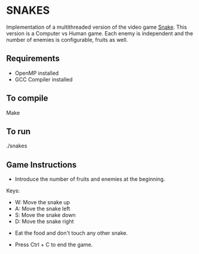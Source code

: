 SNAKES
=========================
Implementation of a multithreaded version of the video game [Snake](https://en.wikipedia.org/wiki/Snake_(video_game_genre)). 
This version is a Computer vs Human game. Each enemy is independent and the number of enemies is configurable, fruits as well.

Requirements
--------------------
- OpenMP installed
- GCC Compiler installed

To compile
----------------------
Make


To run
--------------------
./snakes


Game Instructions
--------------------
- Introduce the number of fruits and enemies at the beginning.

Keys: 
- W: Move the snake up
- A: Move the snake left
- S: Move the snake down
- D: Move the snake right 

* Eat the food and don't touch any other snake.

- Press Ctrl + C to end the game. 
